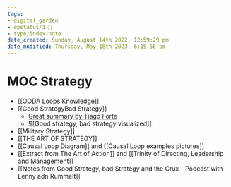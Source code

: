 ```yaml
---
tags: 
- digital_garden
- epstatus/1-🌱
- type/index-note
date_created: Sunday, August 14th 2022, 12:59:29 pm
date_modified: Thursday, May 18th 2023, 6:15:56 pm
---
```

# MOC Strategy
+ [[OODA Loops Knowledge]]
+ [[Good StrategyBad Strategy]]
	+ [Great summary by Tiago Forte](https://www.evernote.com/shard/s204/client/snv?noteGuid=c747cd06-a209-43a8-b23a-48bbf1a602ca&noteKey=d4e56c70258defc1&sn=https://www.evernote.com/shard/s204/sh/c747cd06-a209-43a8-b23a-48bbf1a602ca/d4e56c70258defc1&title=Good%2BStrategy%252C%2BBad%2BStrategy%2Bnotes)
	+ ![[Good strategy, bad strategy visualized]]
+ [[Military Strategy]]
+ [[THE ART OF STRATEGY]]
+ [[Causal Loop Diagram]] and [[Causal Loop examples pictures]]
+ [[Extract from The Art of Action]] and [[Trinity of Directing, Leadership and Management]]
+ [[Notes from Good Strategy, bad Strategy and the Crux - Podcast with Lenny adn Rummelt]]
